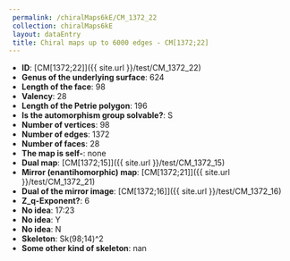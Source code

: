 ```yaml
--- 
 permalink: /chiralMaps6kE/CM_1372_22 
 collection: chiralMaps6kE
 layout: dataEntry
 title: Chiral maps up to 6000 edges - CM[1372;22]
---
```


- **ID**: [CM[1372;22]]({{ site.url }}/test/CM_1372_22)
- **Genus of the underlying surface**: 624
- **Length of the face**: 98
- **Valency**: 28
- **Length of the Petrie polygon**: 196
- **Is the automorphism group solvable?**: S
- **Number of vertices**: 98
- **Number of edges**: 1372
- **Number of faces**: 28
- **The map is self-**: none
- **Dual map**: [CM[1372;15]]({{ site.url }}/test/CM_1372_15)
- **Mirror (enantihomorphic) map**: [CM[1372;21]]({{ site.url }}/test/CM_1372_21)
- **Dual of the mirror image**: [CM[1372;16]]({{ site.url }}/test/CM_1372_16)
- **Z_q-Exponent?**: 6
- **No idea**:  17:23
- **No idea**: Y
- **No idea**: N
- **Skeleton**: Sk(98;14)^2
- **Some other kind of skeleton**: nan
